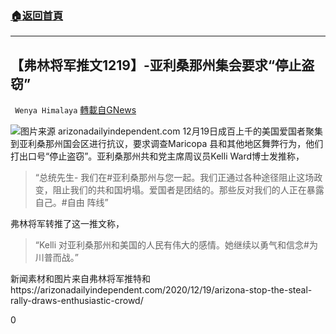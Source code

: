 ###  [:house:返回首頁](https://github.com/ourhimalayas/txt)
---

## 【弗林将军推文1219】-亚利桑那州集会要求“停止盗窃”
` Wenya Himalaya` [轉載自GNews](https://gnews.org/zh-hans/669212/)

![]()![](https://gnews-media-offload.s3.amazonaws.com/wp-content/uploads/2020/12/20063738/EppTQvcUcAACvNU.jpg)图片来源 arizonadailyindependent.com
12月19日成百上千的美国爱国者聚集到亚利桑那州国会区进行抗议，要求调查Maricopa 县和其他地区舞弊行为，他们打出口号“停止盗窃”。亚利桑那州共和党主席周议员Kelli Ward博士发推称，


> “总统先生- 我们在#亚利桑那州与您一起。我们正通过各种途径阻止这场政变，阻止我们的共和国坍塌。爱国者是团结的。那些反对我们的人正在暴露自己。#自由 阵线”


弗林将军转推了这一推文称，


> “Kelli 对亚利桑那州和美国的人民有伟大的感情。她继续以勇气和信念#为川普而战。”


新闻素材和图片来自弗林将军推特和https://arizonadailyindependent.com/2020/12/19/arizona-stop-the-steal-rally-draws-enthusiastic-crowd/



0
